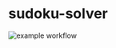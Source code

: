 # sudoku-solver
![example workflow](https://github.com/stephenbarreca/sudoku-solver/actions/workflows/python-package.yml/badge.svg)
